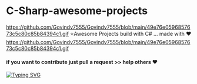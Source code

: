 # C-Sharp-awesome-projects
https://github.com/Govindv7555/Govindv7555/blob/main/49e76e0596857673c5c80c85b84394c1.gif
⭐Awesome Projects build with C# ... made with ❤
https://github.com/Govindv7555/Govindv7555/blob/main/49e76e0596857673c5c80c85b84394c1.gif
#### if you want to contribute just pull a request >> help others ❤




[![Typing SVG](https://readme-typing-svg.demolab.com/?lines=صلِّ+على+النبي;صلى+الله+عليه+وسلم)](https://git.io/typing-svg)
